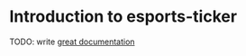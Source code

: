 # Introduction to esports-ticker

TODO: write [great documentation](http://jacobian.org/writing/what-to-write/)
